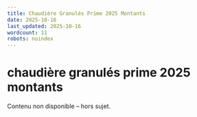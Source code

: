```yaml
---
title: Chaudière Granulés Prime 2025 Montants
date: 2025-10-16
last_updated: 2025-10-16
wordcount: 11
robots: noindex
---
```


# chaudière granulés prime 2025 montants

Contenu non disponible – hors sujet.